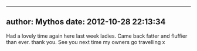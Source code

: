 
---
author: Mythos
date: 2012-10-28 22:13:34
---
Had a lovely time again here last week ladies. Came back fatter and fluffier than ever. thank you. See you next time my owners go travelling x

